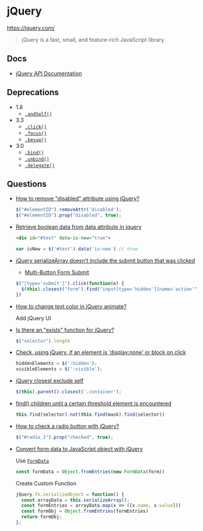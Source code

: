 # jQuery

<https://jquery.com/>

> jQuery is a fast, small, and feature-rich JavaScript library


## Docs

* [jQuery API Documentation](https://api.jquery.com/)

## Deprecations

* 1.8
  * [`.andSelf()`](https://api.jquery.com/andself/)
* 3.3
  * [`.click()`](https://api.jquery.com/click-shorthand/)
  * [`.focus()`](https://api.jquery.com/focus-shorthand/)
  * [`.keyup()`](https://api.jquery.com/keyup-shorthand/)
* 3.0
  * [`.bind()`](https://api.jquery.com/bind/)
  * [`.unbind()`](https://api.jquery.com/unbind/)
  * [`.delegate()`](https://api.jquery.com/delegate/)

## Questions

* [How to remove "disabled" attribute using jQuery?](https://stackoverflow.com/q/13626517/1366033)

  ```js
  $("#elementID").removeAttr('disabled');
  $("#elementID").prop("disabled", true);
  ```

* [Retrieve boolean data from data attribute in jquery](https://stackoverflow.com/q/9921076/1366033)

  ```html
  <div id="#test" data-is-new="true">
  ```

  ```js
  var isNew = $('#test').data('is-new') // true
  ```

* [jQuery serializeArray doesn't include the submit button that was clicked](https://stackoverflow.com/questions/4007942/jquery-serializearray-doesnt-include-the-submit-button-that-was-clicked)

  * [Multi-Button Form Submit](https://codepen.io/KyleMit/pen/KKQEKqV)

  ```js
  $("[type='submit']").click(function(e) {
    $(this).closest("form").find("input[type='hidden'][name='action'").val(this.value)
  })
  ```

* [How to change text color in jQuery animate?](https://stackoverflow.com/q/16871967/1366033)

  Add jQuery UI

* [Is there an "exists" function for jQuery?](https://stackoverflow.com/q/31044/1366033)

  ```js
  $("selector").length
  ```

* [Check, using jQuery, if an element is 'display:none' or block on click](https://stackoverflow.com/q/15924751/1366033)

  ```js
  hiddenElements = $(':hidden');
  visibleElements = $(':visible');
  ```

* [jQuery closest exclude self](https://stackoverflow.com/q/15628889/1366033)

  ```js
  $(this).parent().closest('.container');
  ```

* [find() children until a certain threshold element is encountered](https://stackoverflow.com/q/13305514/1366033)

  ```js
  this.find(selector).not(this.find(mask).find(selector))
  ```

* [How to check a radio button with jQuery?](https://stackoverflow.com/q/5665915/1366033)

  ```js
  $("#radio_1").prop("checked", true);
  ```

* [Convert form data to JavaScript object with jQuery](https://stackoverflow.com/q/1184624/1366033)


  Use [`FormData`](https://developer.mozilla.org/en-US/docs/Web/API/FormData)

  ```js
  const formData = Object.fromEntries(new FormData(form))
  ```

  Create Custom Function

  ```js
  jQuery.fn.serializeObject = function() {
    const arrayData = this.serializeArray();
    const formEntries = arrayData.map(x => ([x.name, x.value]))
    const formObj = Object.fromEntries(formEntries)
    return formObj;
  };
  ```
